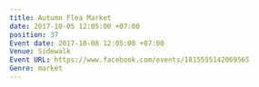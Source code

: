 ```yaml
---
title: Autumn Flea Market
date: 2017-10-05 12:05:00 +07:00
position: 37
Event date: 2017-10-08 12:05:00 +07:00
Venue: Sidewalk
Event URL: https://www.facebook.com/events/1815555142069565
Genre: market
---
```


